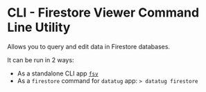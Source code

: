 # CLI - Firestore Viewer Command Line Utility

Allows you to query and edit data in Firestore databases.

It can be run in 2 ways:

- As a standalone CLI app [`fsv`](./fsv)
- As a `firestore` command for `datatug` app: `> datatug firestore`
